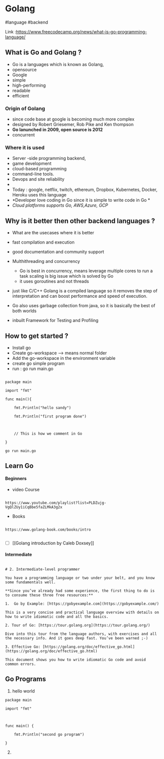 # Golang
#language
#backend

Link :https://www.freecodecamp.org/news/what-is-go-programming-language/



## What is Go and Golang ?
- Go is a languages which is known as Golang, 
- opensource 
- Google
- simple
- high-performing
- readable 
- efficient

### Origin of Golang
- since code base at google is becoming much more complex 
- designed by Robert Griesemer, Rob Pike and Ken thompson
- **Go lanunched in 2009, open source is 2012**
- concurrent

### Where it is used
- Server -side programming backend,
- game development
- cloud-based programming
- command-line tools.
- Devops and site reliability
- 
- Today : google, netflix, twitch, ethereum, Dropbox, Kubernetes, Docker, Heroku uses this language
- *Developer love coding in Go since it is simple to write code in Go *
- *Cloud platforms supports Go, AWS,Azure, GCP*

## Why is it better then other backend languages ?
-	What are the usecases where it is better 
- fast compilation and execution
- good documentation and community support
- Multhithreading and concurrency
	- Go is best in concurrency, means leverage multiple cores to run a task scaling is big issue which is solved by Go
	- it uses goroutines and not threads

- just like C/C++ Golang is a compiled language so it removes the step of interpretation and can boost performance and speed of execution.
- Go also uses garbage collection from java, so it is basically the best of both worlds

-  inbuilt Framework for Testing and Profiling

## How to get started ?
- Install go
- Create go-workspace --> means normal folder
- Add the go-workspace in the environment variable 
- create go simple program
- run : go run main.go

```

package main

import "fmt"
  
func main(){

    fmt.Println("hello sandy")

    fmt.Println("first program done")

  

    // This is how we comment in Go

}
```


```
go run main.go
```


## Learn Go
#### Beginners
- video Course 
```

https://www.youtube.com/playlist?list=PLDZujg-VgQlZUy1iCqBbe5faZLMkA3g2x
```

- Books 

```

https://www.golang-book.com/books/intro


```
- [ ] [[Golang introduction by Caleb Doxsey]] 

#### Intermediate 
```

# 2. Intermediate-level programmer

You have a programming language or two under your belt, and you know some fundamentals well.

**Since you’ve already had some experience, the first thing to do is to consume these three free resources:**

1.  Go by Example: [https://gobyexample.com](https://gobyexample.com/)

This is a very concise and practical language overview with details on how to write idiomatic code and all the basics.

2. Tour of Go: [https://tour.golang.org](https://tour.golang.org/)

Dive into this tour from the language authors, with exercises and all the necessary info. And it goes deep fast. You’ve been warned ;-)

3. Effective Go: [https://golang.org/doc/effective_go.html](https://golang.org/doc/effective_go.html)

This document shows you how to write idiomatic Go code and avoid common errors.
```

## Go Programs 
1. hello world
```
package main

import "fmt"

  

func main() {

    fmt.Println("second go program")

}
```


2. 